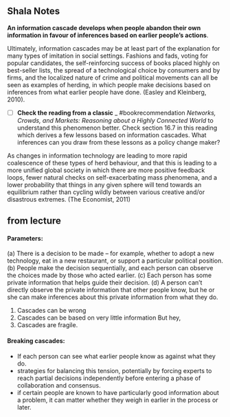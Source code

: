 ## Shala Notes

 **An information cascade develops when people abandon their own information in favour of inferences based on earlier people’s actions**.

Ultimately, information cascades may be at least part of the explanation for many types of imitation in social settings. Fashions and fads, voting for popular candidates, the self-reinforcing success of books placed highly on best-seller lists, the spread of a technological choice by consumers and by firms, and the localized nature of crime and political movements can all be seen as examples of herding, in which people make decisions based on inferences from what earlier people have done. (Easley and Kleinberg, 2010). 
- [ ] **Check the reading from a classic** _ #bookrecommendation _Networks, Crowds, and Markets: Reasoning about a Highly Connected World_  to understand this phenomenon better. Check section 16.7 in this reading which derives a few lessons based on information cascades. What inferences can you draw from these lessons as a policy change maker?

As changes in information technology are leading to more rapid coalescence of these types of herd behaviour, and that this is leading to a more unified global society in which there are more positive feedback loops, fewer natural checks on self-exacerbating mass phenomena, and a lower probability that things in any given sphere will tend towards an equilibrium rather than cycling wildly between various creative and/or disastrous extremes. (The Economist, 2011)

## from lecture

#### Parameters:

(a) There is a decision to be made – for example, whether to adopt a new technology, eat in a new restaurant, or support a particular political position.
(b) People make the decision sequentially, and each person can observe the choices made by those who acted earlier.
(c) Each person has some private information that helps guide their decision.
(d) A person can’t directly observe the private information that other people know, but he or she can make inferences about this private information from what they do.

1. Cascades can be wrong
2. Cascades can be based on very little information
But hey,
3. Cascades are fragile.

#### Breaking cascades:
- If each person can see what earlier people know as against what
they do.
- strategies for balancing this tension, potentially by forcing experts
to reach partial decisions independently before entering a phase of
collaboration and consensus.
- if certain people are known to have particularly good information
about a problem, it can matter whether they weigh in earlier in the
process or later.
